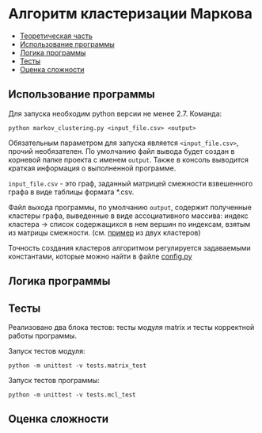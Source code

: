 # Алгоритм кластеризации Маркова
* [Теоретическая часть](../master/Theoretical_Part.md)
* [Использование программы](#1)
* [Логика программы](#2)
* [Тесты](#3)
* [Оценка сложности](#4)

<a name="1"></a>
## Использование программы

Для запуска необходим python версии не менее 2.7. Команда:
```
python markov_clustering.py <input_file.csv> <output>
```
Обязательным параметром для запуска является ```<input_file.csv>```, прочий необязателен. По умолчанию файл вывода будет создан в корневой папке проекта с именем ```output```.
Также в консоль выводится краткая информация о выполненной программе.

```input_file.csv``` - это граф, заданный матрицей смежности взвешенного графа в виде таблицы формата \*.csv.

Файл выхода программы, по умолчанию ```output```, содержит полученные кластеры графа, выведенные в виде ассоциативного массива: индекс кластера -> список содержащихся в нем вершин по индексам, взятым из матрицы смежности. (см. [пример](../master/tests/outputs/2) из двух кластеров)

Точность создания кластеров алгоритмом регулируется задаваемыми константами, которые можно найти в файле [config.py](../master/public/config.py)

<a name="2"></a>
## Логика программы


<a name="3"></a>
## Тесты
Реализовано два блока тестов: тесты модуля matrix и тесты корректной работы программы. 

Запуск тестов модуля:
```
python -m unittest -v tests.matrix_test
```

Запуск тестов программы:
```
python -m unittest -v tests.mcl_test
```

<a name="4"></a>
## Оценка сложности


